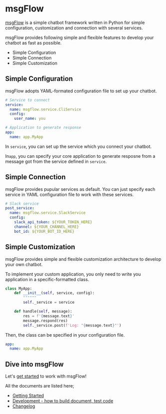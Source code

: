 # msgFlow

[msgFlow](https://github.com/noriyukipy/msgflow) is a simple chatbot framework written in Python for simple configuration, customization and connection with several services.

msgFlow provides following simple and flexible features to develop your chatbot as fast as possible.

- Simple Configuration
- Simple Connection
- Simple Customization

## Simple Configuration

msgFlow adopts YAML-formated configuration file to set up your chatbot.

```yaml
# Service to connect
service:
  name: msgflow.service.CliService
  config:
    user_name: you

# Application to generate response
app:
  name: app.MyApp
```

In `service`, you can set up the service which you connect your chatbot.

In`app`, you can specify your core application to generate resposne from a message got from the service defined in `service`.

## Simple Connection

msgFlow provides pupular services as default.
You can just specify each service in YAML configuration file to work with these services.

```yaml
# Slack service
post_service:
  name: msgflow.service.SlackService
  config:
    slack_api_token: ${YOUR_TOKEN_HERE}
    channel: ${YOUR_CHANNEL_HERE}
    bot_id: ${YOUR_BOT_ID_HERE}
```

## Simple Customization

msgFlow provides simple and flexible customization architecture to develop your own chatbot.

To implement your custom application, you only need to write you application in a specific-formatted class.

```py
class MyApp:
    def __init__(self, service, config):
        """"""
        self._service = service

    def handle(self, message):
        res = f'{message.text}'
        message.respond(res)
        self._service.post(f'Log: "{message.text}"')
```

Then, the class can be specified in your configuration file.

```yaml
app:
  name: app.MyApp
```

## Dive into msgFlow

Let's [get started](./docs/docs/getting_started.md) to work with msgFlow!

All the documents are listed here;

- [Getting Started](./docs/docs/getting_started.md)
- [Development - how to build document, test code](./docs/docs/development.md)
- [Changelog](./docs/docs/CHANGELOG.md)
